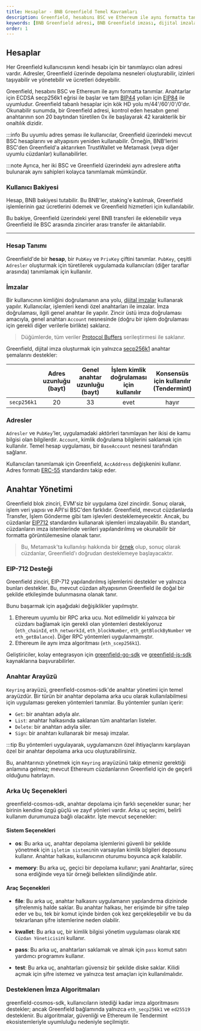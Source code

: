 ```yaml
---
title: Hesaplar - BNB Greenfield Temel Kavramları
description: Greenfield, hesabını BSC ve Ethereum ile aynı formatta tanımlar. Kullanıcılar, kendi adresleri ile depolama nesneleri oluşturabilir, izinleri yönetebilir ve ücretleri ödeyebilirler.
keywords: [BNB Greenfield adresi, BNB Greenfield imzası, dijital imzalar, hesap yönetimi, staking, EIP-712]
order: 1
---
```


## Hesaplar
Her Greenfield kullanıcısının kendi hesabı için bir tanımlayıcı olan adresi vardır. 
Adresler, Greenfield üzerinde depolama nesneleri oluşturabilir, izinleri taşıyabilir ve yönetebilir ve ücretleri ödeyebilir.

Greenfield, hesabını BSC ve Ethereum ile aynı formatta tanımlar. 
Anahtarlar için ECDSA secp256k1 eğrisi ile başlar ve 
tam [BIP44](https://github.com/bitcoin/bips/blob/master/bip-0044.mediawiki) yolları için [EIP84](https://github.com/ethereum/EIPs/issues/84) ile uyumludur. 
Greenfield tabanlı hesaplar için kök HD yolu m/44'/60'/0'/0'dır. Okunabilir sunumda, bir Greenfield adresi, 
kontrol eden hesabın genel anahtarının son 20 baytından türetilen 0x ile başlayarak 42 karakterlik bir onaltılık dizidir.

:::info
Bu uyumlu adres şeması ile kullanıcılar, Greenfield üzerindeki mevcut BSC hesaplarını ve altyapısını yeniden kullanabilir. Örneğin, BNB'lerini BSC'den Greenfield'a aktarırken TrustWallet ve Metamask (veya diğer uyumlu cüzdanlar) kullanabilirler.

:::note
Ayrıca, her iki BSC ve Greenfield üzerindeki aynı adreslere atıfta bulunarak aynı sahipleri kolayca tanımlamak mümkündür.

### Kullanıcı Bakiyesi

Hesap, BNB bakiyesi tutabilir. Bu BNB'ler, staking'e katılmak, 
Greenfield işlemlerinin gaz ücretlerini ödemek ve Greenfield hizmetleri için kullanılabilir.

Bu bakiye, Greenfield üzerindeki yerel BNB transferi ile eklenebilir veya 
Greenfield ile BSC arasında zincirler arası transfer ile aktarılabilir.

---

### Hesap Tanımı

Greenfield'de bir **hesap**, bir `PubKey` ve `PrivKey` çiftini tanımlar. 
`PubKey`, çeşitli `Adresler` oluşturmak için türetilerek 
uygulamada kullanıcıları (diğer taraflar arasında) tanımlamak için kullanılır.

### İmzalar

Bir kullanıcının kimliğini doğrulamanın ana yolu, [dijital imzalar](https://en.wikipedia.org/wiki/Digital_signature) kullanarak yapılır. 
Kullanıcılar, işlemleri kendi özel anahtarları ile imzalar. İmza doğrulaması, ilgili genel anahtar ile yapılır. 
Zincir üstü imza doğrulaması amacıyla, genel anahtarı `Account` nesnesinde (doğru bir işlem doğrulaması için gerekli diğer verilerle birlikte) saklarız.

> Düğümlerde, tüm veriler [Protocol Buffers](https://protobuf.dev/) serileştirmesi ile saklanır.

Greenfield, dijital imza oluşturmak için yalnızca [secp256k1](https://en.bitcoin.it/wiki/Secp256k1) anahtar şemalarını destekler:

|             | Adres uzunluğu (bayt) | Genel anahtar uzunluğu (bayt) | İşlem kimlik doğrulaması için kullanılır | Konsensüs için kullanılır (Tendermint) |
| :---------: | :---------------------: | :----------------------------: | :-------------------------------------: | :-----------------------------------: |
| `secp256k1` |           20            |              33                |                  evet                   |                hayır                  |

### Adresler

`Adresler` ve `PubKey`'ler, uygulamadaki aktörleri tanımlayan her ikisi de kamu bilgisi olan bilgilerdir. `Account`, kimlik doğrulama bilgilerini saklamak için kullanılır. Temel hesap uygulaması, bir `BaseAccount` nesnesi tarafından sağlanır.

Kullanıcıları tanımlamak için Greenfield, `AccAddress` değişkenini kullanır. Adres formatı [ERC-55](https://eips.ethereum.org/EIPS/eip-55) standardını takip eder.

## Anahtar Yönetimi

Greenfield blok zinciri, EVM'siz bir uygulama özel zincirdir. 
Sonuç olarak, işlem veri yapısı ve API'si BSC'den farklıdır. 
Greenfield, mevcut cüzdanlarda Transfer, İşlem Gönderme gibi tam işlevleri desteklemeyecektir. 
Ancak, bu cüzdanlar [EIP712](https://eips.ethereum.org/EIPS/eip-712) standardını kullanarak işlemleri imzalayabilir. 
Bu standart, cüzdanların imza istemlerinde verileri yapılandırılmış ve okunabilir bir formatta görüntülemesine olanak tanır. 

> Bu, Metamask'ta kullanılışı hakkında bir [örnek](https://medium.com/metamask/eip712-is-coming-what-to-expect-and-how-to-use-it-bb92fd1a7a26) olup, 
sonuç olarak cüzdanlar, Greenfield'ı doğrudan desteklemeye başlayacaktır.

### EIP-712 Desteği

Greenfield zinciri, EIP-712 yapılandırılmış işlemlerini destekler ve yalnızca bunları destekler. 
Bu, mevcut cüzdan altyapısının Greenfield ile doğal bir şekilde etkileşimde bulunmasına olanak tanır.

Bunu başarmak için aşağıdaki değişiklikler yapılmıştır.

1. Ethereum uyumlu bir RPC arka ucu. Not edilmelidir ki yalnızca bir cüzdanı bağlamak için gerekli olan 
   yöntemleri destekliyoruz (`eth_chainId`, `eth_networkId`, `eth_blockNumber`, `eth_getBlockByNumber` ve `eth_getBalance`). Diğer RPC yöntemleri uygulanmamıştır.
2. Ethereum ile aynı imza algoritması (`eth_scep256k1`).

Geliştiriciler, kolay entegrasyon için [greenfield-go-sdk](https://github.com/bnb-chain/greenfield-go-sdk) ve 
[greenfield-js-sdk](https://github.com/bnb-chain/greenfield-js-sdk) kaynaklarına başvurabilirler.

### Anahtar Arayüzü

`Keyring` arayüzü, greenfield-cosmos-sdk'de anahtar yönetimi için temel arayüzdür. 
Bir türün bir anahtar depolama arka ucu olarak kullanılabilmesi için uygulaması gereken yöntemleri tanımlar. 
Bu yöntemler şunları içerir:

- `Get`: bir anahtarı adıyla alır.
- `List`: anahtar halkasında saklanan tüm anahtarları listeler.
- `Delete`: bir anahtarı adıyla siler.
- `Sign`: bir anahtarı kullanarak bir mesajı imzalar.

:::tip
Bu yöntemleri uygulayarak, uygulamanızın özel ihtiyaçlarını karşılayan özel bir anahtar depolama arka ucu oluşturabilirsiniz.

Bu, anahtarınızı yönetmek için `Keyring` arayüzünü takip etmeniz gerektiği anlamına gelmez; mevcut Ethereum cüzdanlarının 
Greenfield için de geçerli olduğunu hatırlayın.

### Arka Uç Seçenekleri

greenfield-cosmos-sdk, anahtar depolama için farklı seçenekler sunar; her birinin kendine özgü güçlü ve zayıf yönleri vardır. 
Arka uç seçimi, belirli kullanım durumunuza bağlı olacaktır. İşte mevcut seçenekler:

#### Sistem Seçenekleri

- **os**: Bu arka uç, anahtar depolama işlemlerini güvenli bir şekilde yönetmek için `işletim sistemi`nin varsayılan kimlik bilgileri deposunu kullanır. 
  Anahtar halkası, kullanıcının oturumu boyunca açık kalabilir.

- **memory**: Bu arka uç, geçici bir depolama kullanır; yani Anahtarlar, süreç sona erdiğinde veya tür örneği bellekten silindiğinde atılır.

#### Araç Seçenekleri

- **file**: Bu arka uç, anahtar halkasını uygulamanın yapılandırma dizininde şifrelenmiş halde saklar. Bu anahtar halkası, her erişimde bir şifre talep eder ve bu, tek bir komut içinde birden çok kez gerçekleşebilir ve bu da tekrarlanan şifre istemlerine neden olabilir.

- **kwallet**: Bu arka uç, bir kimlik bilgisi yönetim uygulaması olarak `KDE Cüzdan Yöneticisi`ni kullanır.

- **pass**: Bu arka uç, anahtarları saklamak ve almak için `pass` komut satırı yardımcı programını kullanır.

- **test**: Bu arka uç, anahtarları güvensiz bir şekilde diske saklar. Kilidi açmak için şifre istemez ve yalnızca test amaçları için kullanılmalıdır.

### Desteklenen İmza Algoritmaları

greenfield-cosmos-sdk, kullanıcıların istediği kadar imza algoritmasını destekler; ancak Greenfield bağlamında yalnızca 
`eth_secp256k1` ve `ed25519` desteklenir. Bu algoritmalar, güvenliği ve Ethereum ile Tendermint ekosistemleriyle uyumluluğu nedeniyle seçilmiştir.